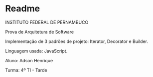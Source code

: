 # Readme 

INSTITUTO FEDERAL DE PERNAMBUCO

Prova de Arquitetura de Software

Implementação de 3 padrões de projeto: Iterator, Decorator e Builder.

Linguagem usada: JavaScript.

Aluno: Adson Henrique

Turma: 4º TI - Tarde


